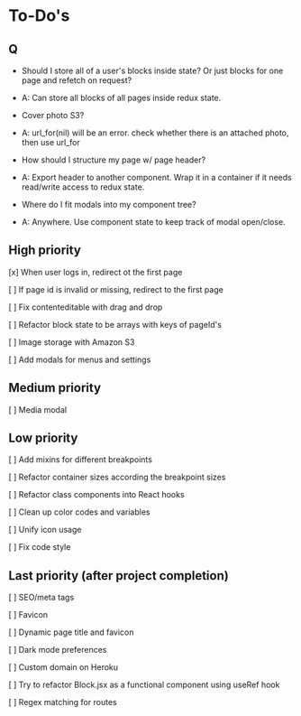 # To-Do's

## Q

- Should I store all of a user's blocks inside state? Or just blocks for one page and refetch on request?
- A: Can store all blocks of all pages inside redux state. 

- Cover photo S3?
- A: url_for(nil) will be an error. check whether there is an attached photo, then use url_for

- How should I structure my page w/ page header?
- A: Export header to another component. Wrap it in a container if it needs read/write access to redux state.

- Where do I fit modals into my component tree?
- A: Anywhere. Use component state to keep track of modal open/close.

## High priority

[x] When user logs in, redirect ot the first page

[ ] If page id is invalid or missing, redirect to the first page

[ ] Fix contenteditable with drag and drop

[ ] Refactor block state to be arrays with keys of pageId's

[ ] Image storage with Amazon S3

[ ] Add modals for menus and settings


## Medium priority

[ ] Media modal


## Low priority

[ ] Add mixins for different breakpoints

[ ] Refactor container sizes according the breakpoint sizes

[ ] Refactor class components into React hooks

[ ] Clean up color codes and variables

[ ] Unify icon usage

[ ] Fix code style

## Last priority (after project completion)

[ ] SEO/meta tags

[ ] Favicon

[ ] Dynamic page title and favicon

[ ] Dark mode preferences

[ ] Custom domain on Heroku

[ ] Try to refactor Block.jsx as a functional component using useRef hook

[ ] Regex matching for routes

